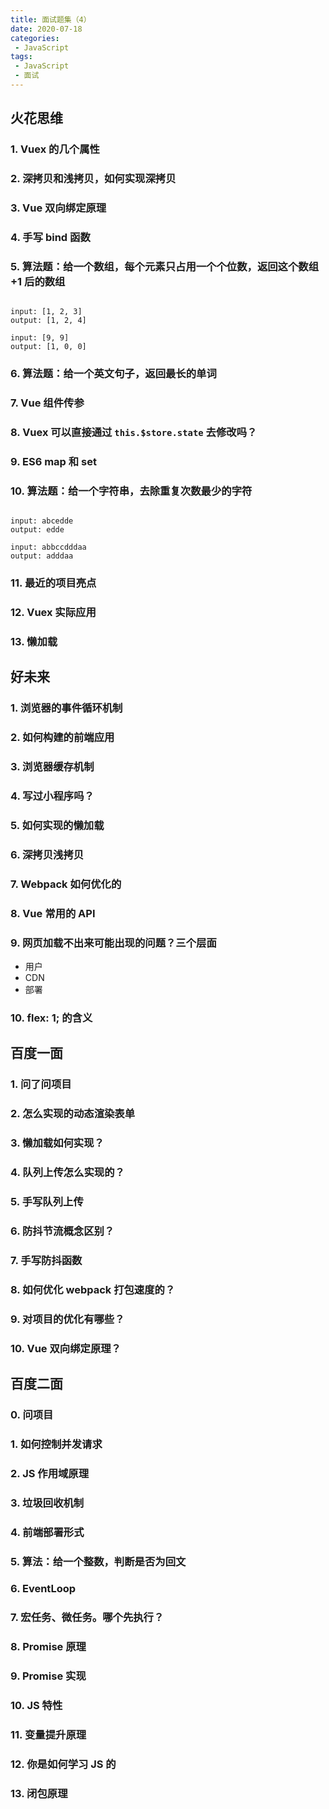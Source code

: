 ```yaml
---
title: 面试题集（4）
date: 2020-07-18
categories:
 - JavaScript
tags:
 - JavaScript
 - 面试
---
```


## 火花思维

### 1. Vuex 的几个属性
### 2. 深拷贝和浅拷贝，如何实现深拷贝
### 3. Vue 双向绑定原理
### 4. 手写 bind 函数
### 5. 算法题：给一个数组，每个元素只占用一个个位数，返回这个数组 +1 后的数组
```

input: [1, 2, 3]
output: [1, 2, 4]

input: [9, 9]
output: [1, 0, 0]

```
### 6. 算法题：给一个英文句子，返回最长的单词

### 7. Vue 组件传参
### 8. Vuex 可以直接通过 `this.$store.state` 去修改吗？
### 9. ES6 map 和 set
### 10. 算法题：给一个字符串，去除重复次数最少的字符
```

input: abcedde
output: edde

input: abbccdddaa
output: adddaa

```

### 11. 最近的项目亮点
### 12. Vuex 实际应用
### 13. 懒加载

## 好未来

### 1. 浏览器的事件循环机制
### 2. 如何构建的前端应用
### 3. 浏览器缓存机制
### 4. 写过小程序吗？
### 5. 如何实现的懒加载
### 6. 深拷贝浅拷贝
### 7. Webpack 如何优化的
### 8. Vue 常用的 API
### 9. 网页加载不出来可能出现的问题？三个层面
- 用户
- CDN
- 部署
### 10. flex: 1; 的含义

## 百度一面

### 1. 问了问项目
### 2. 怎么实现的动态渲染表单
### 3. 懒加载如何实现？
### 4. 队列上传怎么实现的？
### 5. 手写队列上传
### 6. 防抖节流概念区别？
### 7. 手写防抖函数
### 8. 如何优化 webpack 打包速度的？
### 9. 对项目的优化有哪些？
### 10. Vue 双向绑定原理？

## 百度二面

### 0. 问项目
### 1. 如何控制并发请求
### 2. JS 作用域原理
### 3. 垃圾回收机制
### 4. 前端部署形式
### 5. 算法：给一个整数，判断是否为回文
### 6. EventLoop
### 7. 宏任务、微任务。哪个先执行？
### 8. Promise 原理
### 9. Promise 实现
### 10. JS 特性
### 11. 变量提升原理
### 12. 你是如何学习 JS 的
### 13. 闭包原理

